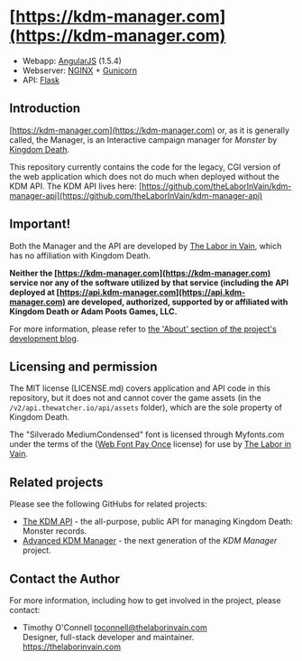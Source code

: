 # [https://kdm-manager.com](https://kdm-manager.com)
* Webapp: [AngularJS](https://angularjs.org/) (1.5.4)
* Webserver: [NGINX](https://www.nginx.com/) + [Gunicorn](http://gunicorn.org/)
* API: [Flask](http://flask.pocoo.org/)

## Introduction 
[https://kdm-manager.com](https://kdm-manager.com) or, as it is generally
called, the Manager, is an Interactive campaign manager for *Monster* by
[Kingdom Death](https://kingdomdeath.com).

This repository currently contains the code for the legacy, CGI version of the
web application which does not do much when deployed without the KDM API.
The KDM API lives here:
[https://github.com/theLaborInVain/kdm-manager-api](https://github.com/theLaborInVain/kdm-manager-api)


## Important!
Both the Manager and the API are developed by [The Labor in Vain](https://thelaborinvain.com),
which has no affiliation with Kingdom Death.

**Neither the [https://kdm-manager.com](https://kdm-manager.com) service nor any
of the software utilized by that service (including the API deployed at
[https://api.kdm-manager.com](https://api.kdm-manager.com) are developed,
authorized, supported by or affiliated with Kingdom Death or Adam Poots Games,
LLC.**

For more information, please refer to
[the 'About' section of the project's development blog](http://kdm-manager.blogspot.com/p/credits-and-acknowledgements.html).

## Licensing and permission
The MIT license (LICENSE.md) covers application and API code in this repository,
but it does not and cannot cover the game assets (in the `/v2/api.thewatcher.io/api/assets`
folder), which are the sole property of Kingdom Death.

The "Silverado MediumCondensed" font is licensed through Myfonts.com under the
terms of the ([Web Font Pay Once](https://www.myfonts.com/viewlicense.php?lid=1630)
license) for use by [The Labor in Vain](https://www.myfonts.com/viewlicense.php?lid=1630).

## Related projects
Please see the following GitHubs for related projects:
* [The KDM API](https://github.com/theLaborInVain/kdm-manager-api) - the all-purpose, public API for managing Kingdom Death: Monster records.
* [Advanced KDM Manager](https://github.com/theLaborInVain/Advanced-KDM-Manager) - the next generation of the *KDM Manager* project.

## Contact the Author

For more information, including how to get involved in the project, please contact:

* Timothy O'Connell [toconnell@thelaborinvain.com](mailto:toconnell@thelaborinvain.com) <br />
  Designer, full-stack developer and maintainer. <br />
  https://thelaborinvain.com
